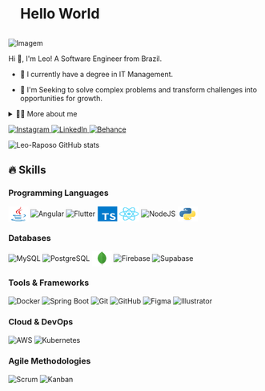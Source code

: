 <!--título-->
<div id="user-content-toc">
  <ul align="left">
    <summary><h1 style="display: inline-block">Hello World</h1></summary>
</div>

<!-- GIF -->
<p align="left">
  <img src="https://i.imgur.com/gBxP6oJ.gif](https://s11.gifyu.com/images/SOsL6.gif" alt="Imagem">
</p>

<!-- Presentation -->
<p align="left">
  Hi 👋, I'm Leo! A Software Engineer from Brazil.

  - 🌱 I currently have a degree in IT Management.

  - 🔭 I'm Seeking to solve complex problems and transform challenges into opportunities for growth.
</p>

<!-- Dropdown -->
<details>
  <summary>👨‍💻 More about me</summary>

  - 💬 I am 36 years old, currently living in Brazil. I have extensive experience as a Software Engineer, specializing in fullstack development, IT management, and UI/UX design. I have led and contributed to several large-scale projects, including SaaS systems for cattle farms, event management applications, and CRM systems for governmental organizations.

  - 🛠️ I have worked with technologies such as **Java**, **Angular**, **Flutter**, **TypeScript**, **React**, **NodeJS**, **Python**, and various databases like **MySQL**, **PostgreSQL**, **MongoDB**, **Firebase**, and **Supabase**. My cloud experience includes **AWS**, **Kubernetes**, and **Spring Cloud**.

  - 🚀 In addition to my technical skills, I have experience working with clients such as **Ministério da Saúde**, **Sebrae**, **PNUD**, **OPAS**, and **FUNASA**. I have developed both mobile apps and websites for these clients, as well as communication bots for WhatsApp and email.

  - ⚡ I am passionate about solving complex problems and transforming them into opportunities for growth. In my free time, I enjoy exploring new technologies, reading, and sharing my knowledge through YouTube, where I create content about audiovisual topics and video editing.
</details>


<!-- Links -->
<p align="left">
  <a href="https://www.instagram.com/leoapoena/">
    <img src="https://img.shields.io/badge/Instagram-E4405F?style=for-the-badge&logo=instagram&logoColor=white" alt="Instagram">
  </a>
  <a href="https://www.linkedin.com/in/leonardo-raposo-5b0a70144/">
    <img src="https://img.shields.io/badge/LinkedIn-0077B5?style=for-the-badge&logo=linkedin&logoColor=white" alt="LinkedIn">
  </a>
  <a href="https://www.behance.net/leonardoapoena">
    <img src="https://img.shields.io/badge/Behance-1769ff?style=for-the-badge&logo=behance&logoColor=white" alt="Behance">
  </a>
</p>

<!-- GithubStats -->
<p align="left">
  <img src="https://github-readme-stats.vercel.app/api?username=Leo-Raposo&show_icons=true&theme=gotham" alt="Leo-Raposo GitHub stats">
</p>

## 🔥 Skills

<!-- Skills: Programming Languages -->
  <div style="flex-basis: 48%;">
    <h3>Programming Languages</h3>
    <img align="center" alt="Java" height="30" width="40" src="https://raw.githubusercontent.com/devicons/devicon/master/icons/java/java-original.svg">
    <img align="center" alt="Angular" height="30" width="40" src="https://cdn.jsdelivr.net/gh/devicons/devicon/icons/angularjs/angularjs-original.svg">
    <img align="center" alt="Flutter" height="30" width="40" src="https://cdn.jsdelivr.net/gh/devicons/devicon/icons/flutter/flutter-original.svg">
    <img align="center" alt="TypeScript" height="30" width="40" src="https://raw.githubusercontent.com/devicons/devicon/master/icons/typescript/typescript-original.svg">
    <img align="center" alt="React" height="30" width="40" src="https://raw.githubusercontent.com/devicons/devicon/master/icons/react/react-original.svg">
    <img align="center" alt="NodeJS" height="30" width="40" src="https://cdn.jsdelivr.net/gh/devicons/devicon/icons/nodejs/nodejs-original.svg">
    <img align="center" alt="Python" height="30" width="40" src="https://raw.githubusercontent.com/devicons/devicon/master/icons/python/python-original.svg">
  </div>
  
<!-- Skills: Databases -->
  <div style="flex-basis: 48%;">
    <h3>Databases</h3>
    <img align="center" alt="MySQL" height="30" width="40" src="https://cdn.jsdelivr.net/gh/devicons/devicon/icons/mysql/mysql-original.svg">
    <img align="center" alt="PostgreSQL" height="30" width="40" src="https://cdn.jsdelivr.net/gh/devicons/devicon/icons/postgresql/postgresql-original.svg">
    <img align="center" alt="MongoDB" height="30" width="40" src="https://raw.githubusercontent.com/devicons/devicon/master/icons/mongodb/mongodb-original.svg">
    <img align="center" alt="Firebase" height="30" width="40" src="https://cdn.jsdelivr.net/gh/devicons/devicon/icons/firebase/firebase-plain.svg">
    <img align="center" alt="Supabase" height="30" width="40" src="https://raw.githubusercontent.com/supabase/supabase/master/web/static/supabase-logo-icon.svg">
  </div>
  
<!-- Skills: Tools & Frameworks -->
  <div style="flex-basis: 48%;">
    <h3>Tools & Frameworks</h3>
    <img align="center" alt="Docker" height="30" width="40" src="https://cdn.jsdelivr.net/gh/devicons/devicon/icons/docker/docker-original.svg">
    <img align="center" alt="Spring Boot" height="30" width="40" src="https://cdn.jsdelivr.net/gh/devicons/devicon/icons/spring/spring-original.svg">
    <img align="center" alt="Git" height="30" width="40" src="https://cdn.jsdelivr.net/gh/devicons/devicon/icons/git/git-original.svg">
    <img align="center" alt="GitHub" height="30" width="40" src="https://cdn.jsdelivr.net/gh/devicons/devicon/icons/github/github-original.svg">
    <img align="center" alt="Figma" height="30" width="40" src="https://cdn.jsdelivr.net/gh/devicons/devicon/icons/figma/figma-original.svg">
    <img align="center" alt="Illustrator" height="30" width="40" src="https://cdn.jsdelivr.net/gh/devicons/devicon/icons/illustrator/illustrator-plain.svg">
  </div>
  
<!-- Skills: Cloud & DevOps -->
  <div style="flex-basis: 48%;">
    <h3>Cloud & DevOps</h3>
    <img align="center" alt="AWS" height="30" width="40" src="https://cdn.jsdelivr.net/gh/devicons/devicon/icons/amazonwebservices/amazonwebservices-original.svg">
    <img align="center" alt="Kubernetes" height="30" width="40" src="https://cdn.jsdelivr.net/gh/devicons/devicon/icons/kubernetes/kubernetes-plain.svg">
  </div>

<!-- Skills: Methodologies -->
  <div style="flex-basis: 48%;">
    <h3>Agile Methodologies</h3>
    <img align="center" alt="Scrum" height="30" width="40" src="https://cdn.jsdelivr.net/gh/devicons/devicon/icons/scrum/scrum-original.svg">
    <img align="center" alt="Kanban" height="30" width="40" src="https://upload.wikimedia.org/wikipedia/commons/3/3e/Kanban-icon.png">
  </div>

